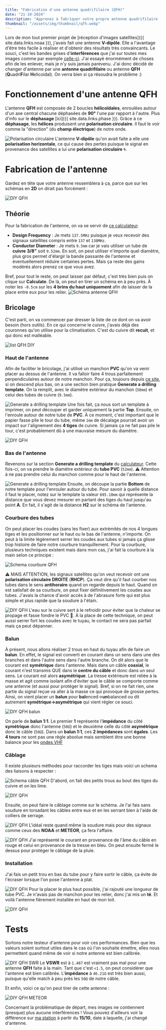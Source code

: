 ```yaml
---
title: "Fabrication d'une antenne quadrifilaire (QFH)"
date: "21-10-2024"
description: "Apprenez à fabriquer votre propre antenne quadrifilaire (QFH) faite maison (DIY) pour la fréquence 137MHz afin de recevoir des images satellites NOAA et METEOR"
thumbnail: "/assets/img/thumbnail/qfh.webp"
---
```

Lors de mon tout premier projet de [réception d'images satellites]({{ site.data.links.noaa }}), j'avais fait une antenne **V-dipôle**. Elle a l'avantage d'être très facile à réaliser et d'obtenir des résultats très convaincants. 
Le souci, c'est les bandes grises d'**interférences** que j'ai sur toutes mes images comme par exemple [celle-ci](https://station.radionugget.com/images/NOAA-19-20240816-201800-MCIR.jpg).
J'ai essayé énormément de choses afin de les enlever, mais je n'y suis jamais parevenu. J'ai donc décidé de changer d'antenne par une **antenne quadrifilaire** ou antenne **QFH** (**Q**uadri**F**ilar **H**elicoidal). On verra bien si ça résoudra le problème :) 

# Fonctionnement d'une antenne QFH
L'antenne **QFH** est composée de 2 boucles **hélicoïdales**, enroulées autour d'un axe central chacune déphasées de **90°** l'une par rapport à l'autre. Plus d'info sur le **déphasage** [ici]({{ site.data.links.phase }}).
Grâce à ce **déphasage**, les **hélices** produisent une **polarisation circulaire**. Il faut le voir comme la "direction" (du **champ électrique**) de notre onde.

![Polarisation circulaire](../../assets/img/pages/projects/qfh/qfh17.gif)
L'antenne **V-dipôle** qu'on avait faite a elle une **polarisation horizontale**, ce qui cause des pertes puisque le signal en provenance des satellites a lui une **polarisation circulaire** 🌀.

# Fabrication de l'antenne
Gardez en tête que votre antenne ressemblera à ça, parce que sur les schémas en **2D** on dirait pas forcément :

![DIY QFH](../../assets/img/thumbnail/qfh.webp)
## Théorie
Pour la fabrication de l'antenne, on va se servir de [ce calculateur](http://jcoppens.com/ant/qfh/calc.en.php). 
- **Design Frequency** : Je mets `137.5MHz` puisque je veux recevoir des signaux satellites compris entre `137` et `138MHz`. 
- **Conductor Diameter** : Je mets `9.5mm` car je vais utiliser un tube de **cuivre** **3/8"** soit `9.52mm`. En soit, on peut utiliser n'importe quel diamètre, plus gros permet d'élargir la bande passante de l'antenne et éventuellement réduire certaines pertes. Mais ça reste des gains modérés alors prenez ce que vous avez.

Bref, pour tout le reste, on peut laisser par défaut, c'est très bien puis on clique sur **Calculate**. 
De là, on peut en tirer un schéma en à peu près. À noter les `-0.5cm` sur les **4 brins du haut uniquement** afin de laisser de la place entre eux pour les relier.
![Schéma antenne QFH](../assets/img/pages/projects/qfh/qfh1.svg)

## Bricolage
C'est parti, on va commencer par dresser la liste de ce dont on va avoir besoin (hors outils). En ce qui concerne le cuivre, j'avais déjà des couronnes qu'on utilise pour la climatisation. C'est du cuivre dit **recuit**, et qui donc est malléable.

![list QFH DIY](../../assets/img/pages/projects/qfh/qfh2.svg)

### Haut de l'antenne 
Afin de faciliter le bricolage, j'ai utilisé un manchon **PVC** qu'on va venir placer au dessus de l'antenne. 
Il va falloir faire 4 trous parfaitement perpendiculaires autour de notre manchon. Pour ça, toujours depuis [ce site](http://jcoppens.com/ant/qfh/calc.en.php), si on descend plus bas, on a une section bien pratique **Generate a drilling template**. On la remplit, avec le diamètre extérieur du manchon (`58mm`) et celui des tubes de cuivre (`9.5mm`).

![Generate a drilling template](../../assets/img/pages/projects/qfh/qfh3.webp)
Une fois fait, ça nous sort un template à imprimer, on peut découper et garder uniquement la partie **Top**.
Ensuite, on l'enroule autour de notre tube de **PVC**. À ce moment, c'est important que le papier fasse pile le tour du tube, même `1mm` de décalage pourrait avoir un impact sur l'alignement des **4 tiges** de cuivre. Si jamais ça ne fait pas pile le tour, c'est probablement dû à une mauvaise mesure du diamètre. 

![DIY QFH](../../assets/img/pages/projects/qfh/qfh4.webp)

### Bas de l'antenne 
Revenons sur la section **Generate a drilling template** du [calculateur](https://jcoppens.com/ant/qfh/calc.en.php). Cette fois-ci, on va prendre le diamètre extérieur du **tube PVC** (`52mm`).
⚠️ Attention à ne pas prendre celui du manchon comme pour le haut de l'antenne.

![Generate a drilling template](../assets/img/pages/projects/qfh/qfh10.webp)
Ensuite, on découpe la partie **Bottom** de notre template pour l'enrouler autour du tube. Pour savoir à quelle distance il faut le placer, notez sur le template la valeur `695.10mm` qui représente la distance que vous devez mesurer en partant des tiges du haut jusqu'au point **A**. En fait, il s'agit de la distance **H2** sur le schéma de l'antenne.

### Courbure des tubes
On peut placer les coudes (sans les fixer) aux extrémités de nos 4 longues tiges et les positionner sur le haut ou le bas de l'antenne, n'importe. On peut à la limite légèrement serrer les coudes aux tubes si jamais ça glisse trop histoire de faire notre courbure tranquillement.
Pour la courbure, plusieurs techniques existent mais dans mon cas, j'ai fait la courbure à la main selon ce principe : 

![Schema courbure QFH](../../assets/img/pages/projects/qfh/qfh13.svg)

⚠️ MAIS ATTENTION, les signaux satellites qu'on veut recevoir ont une **polarisation circulaire DROITE** (**RHCP**). Ça veut dire qu'il faut courber nos tubes dans le sens **antihoraire** quand on regarde depuis le haut.
Quand on est satisfait de sa courbure, on peut fixer définitivement les coudes aux tubes. J'avais la chance d'avoir accès à de l'abrasure forte qui est plus simple et plus rapide que la soudure à l'étain. 

![DIY QFH](../../assets/img/pages/projects/qfh/qfh12.webp)
L'eau sur le cuivre sert à le refroidir pour éviter que la chaleur se propage et fasse fondre le PVC 🥵.
À la place de cette technique, on peut aussi serrer fort les coudes avec le tuyau, le contact ne sera pas parfait mais ça peut dépanner.

### Balun
À présent, nous allons réaliser 2 trous en haut du tuyau afin de faire un **balun**. 
En effet, le signal est converti en courant dans un sens dans une des branches et dans l'autre sens dans l'autre branche. On dit alors que le courant est **symétrique** dans l'antenne.
Mais dans un câble **coaxial**, le courant n'est transmis QUE dans le **centre du câble** et donc dans un seul sens. Le courant est alors **asymétrique**. La tresse extérieure est reliée à la masse et agit comme isolant afin d'éviter que le câble se comporte comme une antenne (et aussi pour protéger le signal).
Bref, si on ne fait rien, une partie du signal reçue va aller à la masse ce qui provoque de grosse pertes. Ainsi, on vient placer un **balun** pour **bal**enced->**un**balanced ou dit autrement **symétrique->asymétrique** qui vient régler ce souci.

![DIY QFH balun](../../assets/img/pages/projects/qfh/qfh15.jpg)

On parle de **balun 1:1**. Le premier **1** représente l'**impédance** du côté **symétrique** donc l'antenne (`50Ω`) et le deuxième celle du côté **asymétrique** donc le câble (`50Ω`). Dans un **balun 1:1**, ces **2 impédances** sont **égales**.
Les **4 tours** ne sont pas une règle absolue mais semblent être une bonne balance pour les [ondes VHF](https://fr.wikipedia.org/wiki/Très_haute_fréquence)

### Câblage
Il existe plusieurs méthodes pour raccorder les tiges mais voici un schema des liaisons à respecter : 

![Schema câble QFH](../../assets/img/pages/projects/qfh/qfh5.svg)
D'abord, on fait des petits trous au bout des tiges du cuivre et on les lime.

![DIY QFH](../../assets/img/pages/projects/qfh/qfh6.webp)

Ensuite, on peut faire le câblage comme sur le schéma. Je l'ai fais sans soudure en torsadant les câbles entre eux et en les serrant bien à l'aide de colliers de serrage. 

![DIY QFH](../../assets/img/pages/projects/qfh/qfh7.jpg)
L'idéal reste quand même la soudure mais pour des signaux comme ceux des **NOAA** et **METEOR**, ça fera l'affaire.

![DIY QFH](../../assets/img/pages/projects/qfh/qfh8.jpg)
J'ai représenté le courant en provenance de l'âme du câble en rouge et celui en provenance de la tresse en bleu.
On peut ensuite fermé le dessus pour protéger le câblage de la pluie.

### Installation
J'ai fais un petit trou en bas du tube pour y faire sortir le câble, ça évite de l'écraser lorsque l'on pose l'antenne à plat. 

![DIY QFH](../../assets/img/pages/projects/qfh/qfh11.jpg)
Pour la placer le plus haut possible, j'ai rajouté une longueur de tube PVC. Je n'avais pas de manchon pour les relier, donc j'ai mis un **té**.
Et voilà l'antenne fièrement installée en haut de mon toit. 

![DIY QFH](../../assets/img/pages/projects/qfh/qfh14.jpeg)

# Tests
Sortons notre testeur d'antenne pour voir ces performances. Bien que les valeurs soient surtout utiles dans le cas où l'on souhaite émettre, elles nous permettent quand même de voir si notre antenne est bien calibrée.

![DIY QFH SWR](../../assets/img/pages/projects/qfh/qfh16.jpg)
Le **VSWR** est à `1.487` est vraiment pas mal pour une antenne **QFH** faite à la main. Tant que c'est `<1.5`, on peut considérer que l'antenne est bien calibrée. 
L'**impédance** à `46.21Ω` est très bien aussi, puisque qu'elle match à peu près les `50Ω` de notre câble.

Et enfin, voici ce qu'on peut tirer de cette antenne : 

![DIY QFH METEOR](../../assets/img/pages/projects/qfh/qfh18.jpg)

Concernant la problématique de départ, mes images ne contiennent (presque) plus aucune interférences ! Vous pouvez d'ailleurs voir la différence sur [ma station](https://station.radionugget.com/captures?page_no=1) à partir du **15/10**, date à laquelle, j'ai changé d'antenne.
